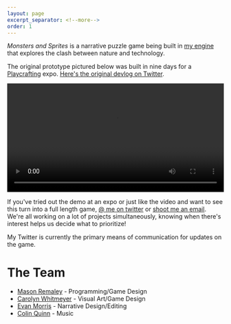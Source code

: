 ```yaml
---
layout: page
excerpt_separator: <!--more-->
order: 1
---
```


_Monsters and Sprites_ is a narrative puzzle game being built in [my engine](/projects/game-engine) that explores the clash between nature and technology.

The original prototype pictured below was built in nine days for a [Playcrafting](https://playcrafting.com/) expo. [Here's the original devlog on Twitter](https://twitter.com/masonremaley/status/988634973245669377).

<video width="100%" controls>
	<source src="/assets/monsters-and-sprites-trailer.mp4" type="video/mp4">
	Your browser does not support the video tag.
</video>

If you've tried out the demo at an expo or just like the video and want to see this turn into a full length game, [@ me on twitter](https://twitter.com/masonremaley) or [shoot me an email](mailto:mason.remaley+pub@gmail.com). We're all working on a lot of projects simultaneously, knowing when there's interest helps us decide what to prioritize!

My Twitter is currently the primary means of communication for updates on the game.

<!--more-->

# The Team

- [Mason Remaley](https://twitter.com/masonremaley) - Programming/Game Design
- [Carolyn Whitmeyer](https://www.facebook.com/NyloracArt/) - Visual Art/Game Design
- [Evan Morris](https://twitter.com/evan_cmm) - Narrative Design/Editing
- [Colin Quinn](mailto:colinquinnwork@gmail.com) - Music
